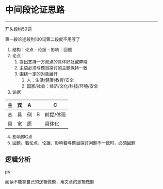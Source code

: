 # 中间段论证思路

---

开头段约50词

第一段论述段到100词第二段就不用写了

1. 结构：论点 - 论据 - 影响 - 回题
2. 论点：
   1. 提出支持一方观点的具体好处或弊端
   2. 主语必须与题目探讨的主题保持一致
   3. 围绕一定的对象展开
      1. 人：生活/健康/教育/安全
      2. 国家/社会：经济/文化/科技/环境/安全
3. 论据

| 主   | 宾   | A    |      | C         |
| ---- | ---- | ---- | ---- | --------- |
| 宽   | 具   | 例   | B    | 前提/体现 |
| 具   | 宽   | 原   |      | 具体化    |
4. 影响即C点
5. 回题。若论点、论据、影响若与题目探讨问题不一致时，必须回题



## 逻辑分析



ps

阅读不能拿自己的逻辑做题，用文章的逻辑做题

